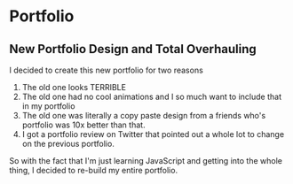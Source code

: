 # Portfolio 
## New Portfolio Design and Total Overhauling

I decided to create this new portfolio for two reasons
1. The old one looks TERRIBLE
2. The old one had no cool animations and I so much want to include that in my portfolio
3. The old one was literally a copy paste design from a friends who's portfolio was 10x better than that.
4. I got a portfolio review on Twitter that pointed out a whole lot to change on the previous portfolio.

So with the fact that I'm just learning JavaScript and getting into the whole thing, I decided to re-build my entire portfolio.